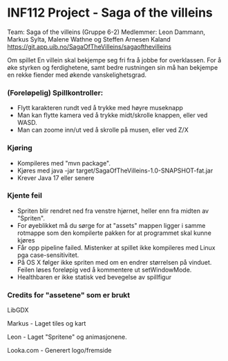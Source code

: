 # INF112 Project - Saga of the villeins

Team: Saga of the villeins (Gruppe 6-2)
Medlemmer: Leon Dammann, Markus Sylta, Malene Wathne og Steffen Arnesen Kaland
https://git.app.uib.no/SagaOfTheVilleins/sagaofthevilleins

Om spillet
En villein skal bekjempe seg fri fra å jobbe for overklassen. For å øke styrken og ferdighetene, samt bedre rustningen sin må han bekjempe en rekke fiender med økende vanskelighetsgrad.

### (Foreløpelig) Spillkontroller:
* Flytt karakteren rundt ved å trykke med høyre museknapp
* Man kan flytte kamera ved å trykke midt/skrolle knappen, eller ved WASD.
* Man can zoome inn/ut ved å skrolle på musen, eller ved Z/X


### Kjøring 
* Kompileres med "mvn package".
* Kjøres med java -jar target/SagaOfTheVilleins-1.0-SNAPSHOT-fat.jar
* Krever Java 17 eller senere

### Kjente feil

* Spriten blir rendret ned fra venstre hjørnet, heller enn fra midten av "Spriten".
* For øyeblikket må du sørge for at "assets" mappen ligger i samme rotmappe som den kompilerte pakken for at programmet skal kunne kjøres
* Får opp pipeline failed. Mistenker at spillet ikke kompileres med Linux pga case-sensitivitet.
* På OS X følger ikke spriten med om en endrer størrelsen på vinduet. Feilen løses foreløpig ved å kommentere ut setWindowMode.
* Healthbaren er ikke statisk ved bevegelse av spillfigur


### Credits for "assetene" som er brukt

LibGDX

Markus - Laget tiles og kart

Leon - Laget "Spritene" og animasjonene.

Looka.com - Generert logo/fremside
